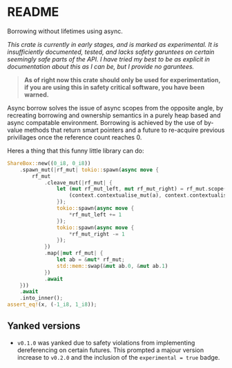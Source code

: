 # README

Borrowing without lifetimes using async.

*This crate is currently in early stages, and is marked as experimental.*
*It is insufficiently documented, tested, and lacks safety garuntees on certain seemingly safe parts of the API.*
*I have tried my best to be as explicit in documentation about this as I can be, but I provide no garuntees.*

> **As of right now this crate should only be used for experimentation, if you are using this in safety critical software, you have been warned.**

Async borrow solves the issue of async scopes from the opposite angle, by recreating borrowing and ownership semantics in a purely heap based and async compatable environment. Borrowing is achieved by the use of by-value methods that return smart pointers and a future to re-acquire previous privillages once the reference count reaches 0.

Heres a thing that this funny little library can do:

```rs
ShareBox::new((0_i8, 0_i8))
    .spawn_mut(|rf_mut| tokio::spawn(async move {
        rf_mut
            .cleave_mut(|rf_mut| {
                let (mut rf_mut_left, mut rf_mut_right) = rf_mut.scope(|(a, b), context| {
                    (context.contextualise_mut(a), context.contextualise_mut(b))
                });
                tokio::spawn(async move {
                    *rf_mut_left += 1
                });
                tokio::spawn(async move {
                    *rf_mut_right -= 1
                });
            })
            .map(|mut rf_mut| {
                let ab = &mut* rf_mut;
                std::mem::swap(&mut ab.0, &mut ab.1)
            })
            .await
    }))
    .await
    .into_inner();
assert_eq!(x, (-1_i8, 1_i8));
```

## Yanked versions

- `v0.1.0` was yanked due to safety violations from implementing dereferencing on certain futures. This prompted a majour version increase to `v0.2.0` and the inclusion of the `experimental = true` badge.